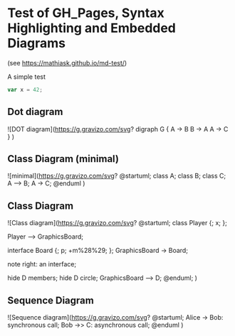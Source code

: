 # Test of GH_Pages, Syntax Highlighting and Embedded Diagrams
(see https://mathiask.github.io/md-test/)

A simple test
```js
var x = 42;
```
## Dot diagram
![DOT diagram](https://g.gravizo.com/svg?
digraph G {
    A -> B
    B -> A 
    A -> C 
}
)

## Class Diagram (minimal)
![minimal](https://g.gravizo.com/svg?
@startuml;
class A;
class B;
class C;
A --> B;
A -> C;
@enduml
)



## Class Diagram
![Class diagram](https://g.gravizo.com/svg?
@startuml;
class Player {;
  x;
};

Player --> GraphicsBoard;

interface Board {;
  p;
  +m%28%29;
};
GraphicsBoard -> Board;

note right: an interface;

hide D members;
hide D circle;
GraphicsBoard --> D;
@enduml;
)

## Sequence Diagram
![Sequence diagram](https://g.gravizo.com/svg?
@startuml;
  Alice -> Bob: synchronous call;
  Bob ->> C: asynchronous call;
@enduml
)
